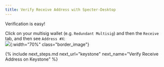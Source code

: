 ```yaml
---
title: Verify Receive Address with Specter-Desktop
---
```


Verification is easy!

Click on your multisig wallet (e.g. `Redundant Multisig`) and then the `Receive` tab, and then see `Address #X`:  
![](/assets/img/verify-receive-address-specter.png){:width="70%" class="border_image"}  


{% include next_steps.md next_url="keystone" next_name="Verify Receive Address on Keystone" %}
